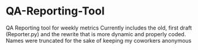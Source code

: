 # QA-Reporting-Tool
QA Reporting tool for weekly metrics
Currently includes the old, first draft (Reporter.py) and the rewrite that is more dynamic and properly coded.
Names were truncated for the sake of keeping my coworkers anonymous
